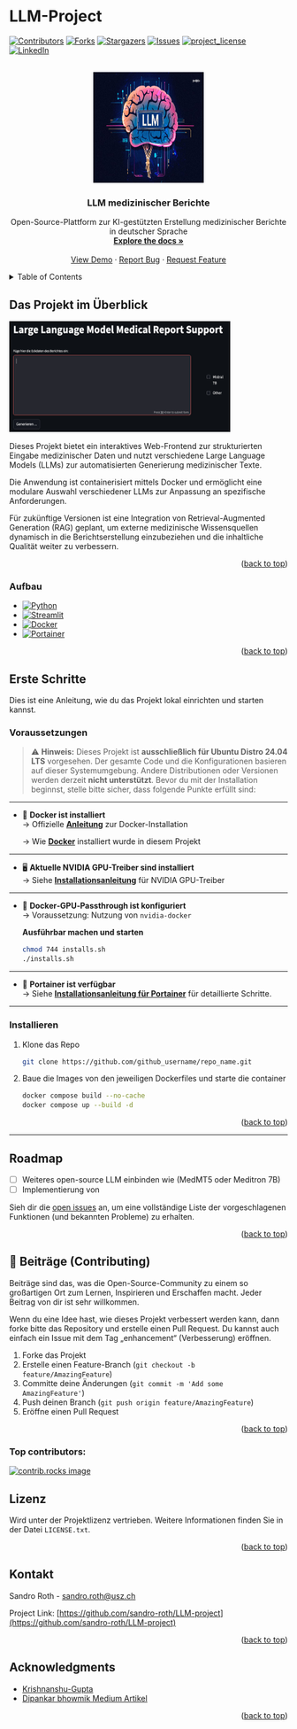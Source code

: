 <h1 id="readme-top">LLM-Project</h1>

[![Contributors][contributors-shield]][contributors-url]
[![Forks][forks-shield]][forks-url]
[![Stargazers][stars-shield]][stars-url]
[![Issues][issues-shield]][issues-url]
[![project_license][license-shield]][license-url]
[![LinkedIn][linkedin-shield]][linkedin-url]



<!-- PROJECT LOGO -->
<br />
<div align="center">
  <a href="https://github.com/sandro-roth/LLM-project">
    <img src="images/llm-applications-meta.jpg" alt="Logo" width="200" height="200">
  </a>

<h3 align="center">LLM medizinischer Berichte</h3>

  <p align="center">
    Open-Source-Plattform zur KI-gestützten Erstellung medizinischer Berichte in deutscher Sprache
    <br />
    <a href="https://github.com/sandro-roth/LLM-project"><strong>Explore the docs »</strong></a>
    <br />
    <br />
    <a href="https://github.com/sandro-roth/LLM-project">View Demo</a>
    &middot;
    <a href="https://github.com/sandro-roth/LLM-project/issues/new?labels=bug&template=bug-report---.md">Report Bug</a>
    &middot;
    <a href="https://github.com/sandro-roth/LLM-project/issues/new?labels=enhancement&template=feature-request---.md">Request Feature</a>
  </p>
</div>



<!-- TABLE OF CONTENTS -->
<details>
  <summary>Table of Contents</summary>
  <ol>
    <li>
      <a href="#Das-Projekt-im-Überblick">Das Projekt im Überblick</a>
      <ul>
        <li><a href="#aufbau">Aufbau</a></li>
      </ul>
    </li>
    <li>
      <a href="#erste-schritte">Erste Schritte</a>
      <ul>
        <li><a href="#Voraussetzungen">Voraussetzungen</a></li>
        <li><a href="#Installieren">Installieren</a></li>
      </ul>
    </li>
    <li><a href="#usage">Usage</a></li>
    <li><a href="#roadmap">Roadmap</a></li>
    <li><a href="#contributing">Contributing</a></li>
    <li><a href="#license">License</a></li>
    <li><a href="#contact">Contact</a></li>
    <li><a href="#acknowledgments">Acknowledgments</a></li>
  </ol>
</details>



<!-- ABOUT THE PROJECT -->
## Das Projekt im Überblick

<div class="text-center">
  <img src="images/screenshot.png" alt="Screenshot" width="400" height="200">
</div>

Dieses Projekt bietet ein interaktives Web-Frontend zur strukturierten Eingabe medizinischer Daten und nutzt verschiedene Large Language Models (LLMs) zur automatisierten Generierung medizinischer Texte.

Die Anwendung ist containerisiert mittels Docker und ermöglicht eine modulare Auswahl verschiedener LLMs zur Anpassung an spezifische Anforderungen.

Für zukünftige Versionen ist eine Integration von Retrieval-Augmented Generation (RAG) geplant, um externe medizinische Wissensquellen dynamisch in die Berichtserstellung einzubeziehen und die inhaltliche Qualität weiter zu verbessern.

<!--
`github_username`, `repo_name`, `twitter_handle`, `linkedin_username`, `email_client`, `email`, `project_title`, `project_description`, `project_license`
-->

<p align="right">(<a href="#readme-top">back to top</a>)</p>



### Aufbau

* [![Python][python]][python]
* [![Streamlit][streamlit]][streamlit]
* [![Docker][docker]][docker]
* [![Portainer][portainer]][portainer]

<p align="right">(<a href="#readme-top">back to top</a>)</p>



<!-- GETTING STARTED -->
## Erste Schritte
Dies ist eine Anleitung, wie du das Projekt lokal einrichten und starten kannst.

### Voraussetzungen
> ⚠️ **Hinweis:** Dieses Projekt ist **ausschließlich für Ubuntu Distro 24.04 LTS** vorgesehen. Der gesamte Code und die Konfigurationen basieren auf dieser Systemumgebung. Andere Distributionen oder Versionen werden derzeit **nicht unterstützt**.
Bevor du mit der Installation beginnst, stelle bitte sicher, dass folgende Punkte erfüllt sind:
---
- 🐳 **Docker ist installiert**  
  → Offizielle **[Anleitung](https://docs.docker.com/engine/install/ubuntu)** zur Docker-Installation

  → Wie **[Docker](docs/docker-install.md)** installiert wurde in diesem Projekt
---


- 🖥️ **Aktuelle NVIDIA GPU-Treiber sind installiert**  
  → Siehe **[Installationsanleitung](docs/nvidia-gpu-treiber.md)** für NVIDIA GPU-Treiber
---

- 🔌 **Docker‑GPU‑Passthrough ist konfiguriert**  
  → Voraussetzung: Nutzung von `nvidia-docker`

  **Ausführbar machen und starten**   
     ```bash
     chmod 744 installs.sh
     ./installs.sh
     ```

---
- 🧩 **Portainer ist verfügbar**  
  → Siehe **[Installationsanleitung für Portainer](docs/portainer-install.md)** für detaillierte Schritte.
---



### Installieren

1. Klone das Repo
   ```sh
   git clone https://github.com/github_username/repo_name.git
   ```
2. Baue die Images von den jeweiligen Dockerfiles und starte die container
   ```sh
   docker compose build --no-cache
   docker compose up --build -d
   ```

<p align="right">(<a href="#readme-top">back to top</a>)</p>

---

<!-- USAGE EXAMPLES
## Usage


Use this space to show useful examples of how a project can be used. Additional screenshots, code examples and demos work well in this space. You may also link to more resources.

_For more examples, please refer to the [Documentation](https://example.com)_

<p align="right">(<a href="#readme-top">back to top</a>)</p>
-->


<!-- ROADMAP -->
## Roadmap

- [ ] Weiteres open-source LLM einbinden wie (MedMT5 oder Meditron 7B)
- [ ] Implementierung von 

Sieh dir die [open issues](https://github.com/github_username/repo_name/issues) an, um eine vollständige Liste der vorgeschlagenen Funktionen (und bekannten Probleme) zu erhalten.


<p align="right">(<a href="#readme-top">back to top</a>)</p>



<!-- CONTRIBUTING -->
## 🤝 Beiträge (Contributing)

Beiträge sind das, was die Open-Source-Community zu einem so großartigen Ort zum Lernen, Inspirieren und Erschaffen macht. Jeder Beitrag von dir ist sehr willkommen.

Wenn du eine Idee hast, wie dieses Projekt verbessert werden kann, dann forke bitte das Repository und erstelle einen Pull Request.
Du kannst auch einfach ein Issue mit dem Tag „enhancement“ (Verbesserung) eröffnen.

1. Forke das Projekt
2. Erstelle einen Feature-Branch (`git checkout -b feature/AmazingFeature`)
3. Committe deine Änderungen (`git commit -m 'Add some AmazingFeature'`)
4. Push deinen Branch (`git push origin feature/AmazingFeature`)
5. Eröffne einen Pull Request

<p align="right">(<a href="#readme-top">back to top</a>)</p>

### Top contributors:

<a href="https://github.com/sandro-roth/LLM-Project/graphs/contributors">
  <img src="https://contrib.rocks/image?repo=sandro-roth/LLM-Project" alt="contrib.rocks image" />
</a>



<!-- LICENSE -->
## Lizenz

Wird unter der Projektlizenz vertrieben. Weitere Informationen finden Sie in der Datei `LICENSE.txt`.

<p align="right">(<a href="#readme-top">back to top</a>)</p>



<!-- CONTACT -->
## Kontakt

Sandro Roth - sandro.roth@usz.ch

Project Link: [https://github.com/sandro-roth/LLM-project](https://github.com/sandro-roth/LLM-project)

<p align="right">(<a href="#readme-top">back to top</a>)</p>



<!-- ACKNOWLEDGMENTS -->
## Acknowledgments

* [Krishnanshu-Gupta](https://github.com/Krishnanshu-Gupta/RAG-LLM-Medical-Reports)
* [Dipankar bhowmik Medium Artikel](https://bhowmikd1984.medium.com/enhancing-medical-report-findings-with-retrieval-augmented-generation-rag-integrating-llm-models-7db3c478264b)

<p align="right">(<a href="#readme-top">back to top</a>)</p>



<!-- MARKDOWN LINKS & IMAGES -->
<!-- https://www.markdownguide.org/basic-syntax/#reference-style-links -->
[contributors-shield]: https://img.shields.io/github/contributors/sandro-roth/LLM-project.svg?style=for-the-badge
[contributors-url]: https://github.com/sandro-roth/LLM-project/graphs/contributors
[forks-shield]: https://img.shields.io/github/forks/sandro-roth/LLM-project.svg?style=for-the-badge
[forks-url]: https://github.com/sandro-roth/LLM-project/network/members
[stars-shield]: https://img.shields.io/github/stars/sandro-roth/LLM-project.svg?style=for-the-badge
[stars-url]: https://github.com/sandro-roth/LLM-project/stargazers
[issues-shield]: https://img.shields.io/github/issues/sandro-roth/LLM-project.svg?style=for-the-badge
[issues-url]: https://github.com/sandro-roth/LLM-project/issues
[license-shield]: https://img.shields.io/github/license/sandro-roth/LLM-project.svg?style=for-the-badge
[license-url]: https://github.com/sandro-roth/LLM-project/blob/master/LICENSE.txt
[linkedin-shield]: https://img.shields.io/badge/-LinkedIn-black.svg?style=for-the-badge&logo=linkedin&colorB=555
[linkedin-url]: https://www.linkedin.com/in/sandro-roth-80035080


[python]: https://img.shields.io/badge/Python-3776AB?style=for-the-badge&logo=python&logoColor=white
[streamlit]: https://img.shields.io/badge/Streamlit-FF4B4B?style=for-the-badge&logo=streamlit&logoColor=white
[docker]: https://img.shields.io/badge/Docker-2496ED?style=for-the-badge&logo=docker&logoColor=white
[portainer]: https://img.shields.io/badge/Portainer-13BEF9.svg?style=for-the-badge&logo=portainer&logoColor=white

